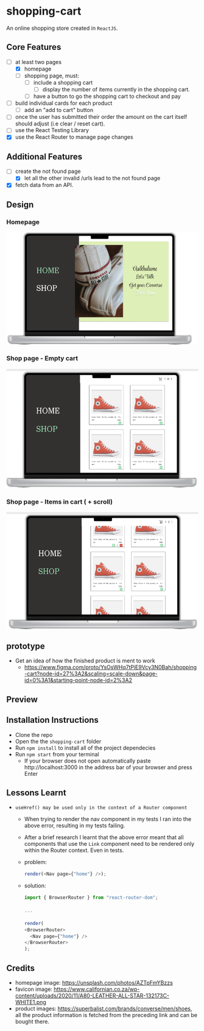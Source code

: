 # shopping-cart

An online shopping store created in `ReactJS`.

## Core Features

- [ ] at least two pages
  - [x] homepage
  - [ ] shopping page, must:
    - [ ] include a shopping cart
      - [ ] display the number of items currently in the shopping cart.
    - [ ] have a button to go the shopping cart to checkout and pay
- [ ] build individual cards for each product
  - [ ] add an "add to cart" button
- [ ] once the user has submitted their order the amount on the cart itself should adjust (i.e clear / reset cart).
- [ ] use the React Testing Library
- [x] use the React Router to manage page changes

## Additional Features

- [ ] create the not found page
  - [x] let all the other invalid /urls lead to the not found page
- [x] fetch data from an API.

## Design

### Homepage

![](./design/design-homepage.png)

### Shop page - Empty cart

![](./design/design-shop-page-empty-cart.png)

### Shop page - Items in cart ( + scroll)

![](./design/design-shop-page-nonempty-cart.png)

## prototype

- Get an idea of how the finished product is ment to work
  - https://www.figma.com/proto/YsOsWHq7tPiE9Vcy3N0Bah/shopping-cart?node-id=27%3A2&scaling=scale-down&page-id=0%3A1&starting-point-node-id=2%3A2

## Preview

## Installation Instructions

- Clone the repo
- Open the the `shopping-cart` folder
- Run `npm install` to install all of the project dependecies
- Run `npm start` from your terminal
  - If your browser does not open automatically paste http://localhost:3000 in the address bar of your browser and press Enter

## Lessons Learnt

- `useHref() may be used only in the context of a Router component`

  - When trying to render the nav component in my tests I ran into the above error, resulting in my tests failing.
  - After a brief research I learnt that the above error meant that all components that use the `Link` component need to be rendered only within the Router context. Even in tests.
  - problem:
    ```js
    render(<Nav page={"home"} />);
    ```
  - solution:

    ```js
    import { BrowserRouter } from "react-router-dom";

    ...

    render(
    <BrowserRouter>
      <Nav page={"home"} />
    </BrowserRouter>
    );
    ```

## Credits

- homepage image: https://unsplash.com/photos/AZTpFmYBzzs
- favicon image: https://www.californian.co.za/wp-content/uploads/2020/11/A80-LEATHER-ALL-STAR-132173C-WHITE1.png
- product images: https://superbalist.com/brands/converse/men/shoes, all the product information is fetched from the preceding link and can be bought there.
